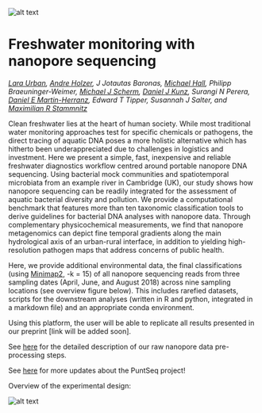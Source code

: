 ![alt text](https://github.com/d-j-k/puntseq/blob/master/figure1.png)


# Freshwater monitoring with nanopore sequencing

*[Lara Urban](https://github.com/LaraUrban), [Andre Holzer](https://github.com/AndreHolzer), J Jotautas Baronas, [Michael Hall](https://github.com/mbhall88), Philipp Braeuninger-Weimer, [Michael J Scherm](https://github.com/MScherm), [Daniel J Kunz](https://github.com/d-j-k), Surangi N Perera, [Daniel E Martin-Herranz](https://github.com/demh), Edward T Tipper, Susannah J Salter, and [Maximilian R Stammnitz](https://github.com/MaximilianStammnitz)*

Clean freshwater lies at the heart of human society. While most traditional water monitoring approaches test for specific chemicals or pathogens, the direct tracing of aquatic DNA poses a more holistic alternative which has hitherto been underappreciated due to challenges in logistics and investment. Here we present a simple, fast, inexpensive and reliable freshwater diagnostics workflow centred around portable nanopore DNA sequencing. Using bacterial mock communities and spatiotemporal microbiata from an example river in Cambridge (UK), our study shows how nanopore sequencing can be readily integrated for the assessment of aquatic bacterial diversity and pollution. We provide a computational benchmark that features more than ten taxonomic classification tools to derive guidelines for bacterial DNA analyses with nanopore data. Through complementary physicochemical measurements, we find that nanopore metagenomics can depict fine temporal gradients along the main hydrological axis of an urban-rural interface, in addition to yielding high-resolution pathogen maps that address concerns of public health.

Here, we provide additional environmental data, the final classifications (using [Minimap2](https://github.com/lh3/minimap2), -k = 15) of all nanopore sequencing reads from three sampling dates (April, June, and August 2018) across nine sampling locations (see overview figure below). This includes rarefied datasets, scripts for the downstream analyses (written in R and python, integrated in a markdown file) and an appropriate conda environment.

Using this platform, the user will be able to replicate all results presented in our preprint [link will be added soon].

See [here](https://github.com/d-j-k/puntseq/tree/master/analysis) for the detailed description of our raw nanopore data pre-processing steps.

See [here](https://www.puntseq.co.uk/) for more updates about the PuntSeq project!


Overview of the experimental design:

![alt text](https://github.com/d-j-k/puntseq/blob/master/figure2.png)
